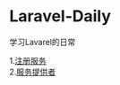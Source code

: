 # Laravel-Daily
学习Lavarel的日常

1.<a href='https://github.com/pgy1/Laravel-Daily/blob/master/ServiceService' target='_blank'>注册服务</a><br />
2.<a href='https://github.com/pgy1/Laravel-Daily/blob/master/ServiceProvider' target='_blank'>服务提供者</a>

